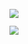 ![](https://media.giphy.com/media/PkpNy9LkUD0B5P7NDg/giphy.gif)

![](https://komarev.com/ghpvc/?username=martincartledge)
